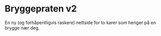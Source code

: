 # Bryggepraten v2

En ny (og forhåpentligvis raskere) nettside for to karer som henger på en brygge nær deg. 